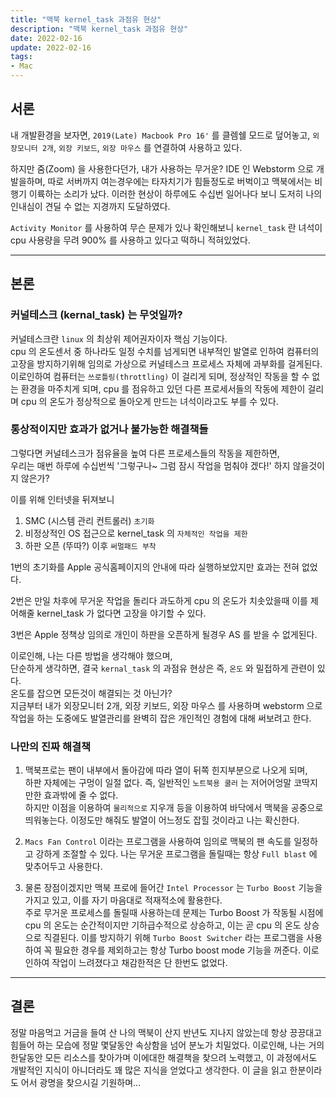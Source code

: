 ```yaml
---
title: "맥북 kernel_task 과점유 현상"
description: "맥북 kernel_task 과점유 현상"
date: 2022-02-16
update: 2022-02-16
tags:
- Mac
---
```


## 서론

내 개발환경을 보자면, `2019(Late) Macbook Pro 16'` 를 클렘쉘 모드로 덮어놓고, `외장모니터 2개`, `외장 키보드`, `외장 마우스` 를 연결하여
사용하고 있다.

하지만 줌(Zoom) 을 사용한다던가, 내가 사용하는 무거운? IDE 인 Webstorm 으로 개발을하며, 따로 서버까지 여는경우에는 타자치기가 힘들정도로
버벅이고 맥북에서는 비행기 이륙하는 소리가 났다. 이러한 현상이 하루에도 수십번 일어나다 보니 도저히 나의 인내심이 견딜 수 없는 지경까지 도달하였다.

`Activity Monitor` 를 사용하여 무슨 문제가 있나 확인해보니 `kernel_task` 란 녀석이 
cpu 사용량을 무려 900% 를 사용하고 있다고 떡하니 적혀있었다.

---

## 본론

### 커널테스크 (kernal_task) 는 무엇일까?

커널테스크란 `linux` 의 최상위 제어권자이자 핵심 기능이다. </br>
cpu 의 온도센서 중 하나라도 일정 수치를 넘게되면 내부적인 발열로 인하여
컴퓨터의 고장을 방지하기위해 임의로 가상으로 커널테스크 프로세스 자체에 과부화를 걸게된다. </br>
이로인하여 컴퓨터는 `쓰로틀링(throttling)` 이 걸리게 되며, 정상적인 작동을 할 수 없는 환경을 마주치게 되며, cpu 를 점유하고 있던 다른 프로세서들의 
작동에 제한이 걸리며 cpu 의 온도가 정상적으로 돌아오게 만드는 녀석이라고도 부를 수 있다.

### 통상적이지만 효과가 없거나 불가능한 해결책들

그렇다면 커널테스크가 점유율을 높여 다른 프로세스들의 작동을 제한하면, </br>
우리는 매번 하루에 수십번씩 '그렇구나~ 그럼 잠시 작업을 멈춰야 겠다!' 하지 않을것이지 않은가? 

이를 위해 인터넷을 뒤져보니 

1. SMC (시스템 관리 컨트롤러) `초기화`
2. 비정상적인 OS 접근으로 kernel_task 의 `자체적인 작업을 제한`
3. 하판 오픈 (뚜따?) 이후 `써멀패드 부착`

1번의 초기화를 Apple 공식홈페이지의 안내에 따라 실행하보았지만 효과는 전혀 없었다. </br>

2번은 만일 차후에 무거운 작업을 돌리다 과도하게 cpu 의 온도가 치솟았을때 이를 제어해줄 kernel_task 가 없다면 고장을 야기할 수 있다.

3번은 Apple 정책상 임의로 개인이 하판을 오픈하게 될경우 AS 를 받을 수 없게된다.


이로인해, 나는 다른 방법을 생각해야 했으며, <br>
단순하게 생각하면, 결국 `kernal_task` 의 과점유 현상은 즉, `온도` 와 밀접하게 관련이 있다. <br>
온도를 잡으면 모든것이 해결되는 것 아닌가? <br>
지금부터 내가 외장모니터 2개, 외장 키보드, 외장 마우스 를 사용하며 webstorm 으로 작업을 하는 도중에도 
발열관리를 완벽히 잡은 개인적인 경험에 대해 써보려고 한다.

### 나만의 진짜 해결책

1. 맥북프로는 팬이 내부에서 돌아감에 따라 열이 뒤쪽 힌지부분으로 나오게 되며, <br>
하판 자체에는 구멍이 일절 없다. 즉, 일반적인 `노트북용 쿨러` 는 저어어엉말 코딱지만한 효과밖에
줄 수 없다. <br>
하지만 이점을 이용하여 `물리적으로` 지우개 등을 이용하여 바닥에서 맥북을 공중으로 띄워놓는다.
이정도만 해줘도 발열이 어느정도 잡힐 것이라고 나는 확신한다.
 

2. `Macs Fan Control` 이라는 프로그램을 사용하여 임의로 맥북의 팬 속도를 일정하고 강하게 
조절할 수 있다. 나는 무거운 프로그램을 돌릴때는 항상 `Full blast` 에 맞추어두고 사용한다.


3. 물론 장점이겠지만 맥북 프로에 들어간 `Intel Processor` 는 `Turbo Boost` 기능을 가지고 있고, 
이를 자기 마음대로 적재적소에 활용한다. <br> 
주로 무거운 프로세스를 돌릴때 사용하는데 문제는 Turbo Boost 가 작동될 시점에 cpu 의 온도는 순간적이지만 기하급수적으로 상승하고, 
이는 곧 cpu 의 온도 상승으로 직결된다. 이를 방지하기 위해 `Turbo Boost Switcher` 라는 프로그램을 사용하여 꼭 필요한 경우를 
제외하고는 항상 Turbo boost mode 기능을 꺼준다. 이로인하여 작업이 느려졌다고 채감한적은 단 한번도 없었다.
---

## 결론

정말 마음먹고 거금을 들여 산 나의 맥북이 산지 반년도 지나지 않았는데 항상 끙끙대고 힘들어 하는 모습에
정말 몇달동안 속상함을 넘어 분노가 치밀었다. 이로인해, 나는 거의 한달동안 모든 리소스를 찾아가며 이에대한 해결책을 찾으려 노력했고, 
이 과정에서도 개발적인 지식이 아니더라도 꽤 많은 지식을 얻었다고 생각한다. 이 글을 읽고 한분이라도 어서 광명을 찾으시길 기원하며...

